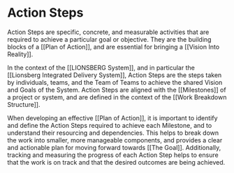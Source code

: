 # Action Steps

Action Steps are specific, concrete, and measurable activities that are required to achieve a particular goal or objective. They are the building blocks of a [[Plan of Action]], and are essential for bringing a [[Vision Into Reality]].

In the context of the [[LIONSBERG System]], and in particular the [[Lionsberg Integrated Delivery System]], Action Steps are the steps taken by individuals, teams, and the Team of Teams to achieve the shared Vision and Goals of the System. Action Steps are aligned with the [[Milestones]] of a project or system, and are defined in the context of the [[Work Breakdown Structure]].

When developing an effective [[Plan of Action]], it is important to identify and define the Action Steps required to achieve each Milestone, and to understand their resourcing and dependencies. This helps to break down the work into smaller, more manageable components, and provides a clear and actionable plan for moving forward towards [[The Goal]]. Additionally, tracking and measuring the progress of each Action Step helps to ensure that the work is on track and that the desired outcomes are being achieved.